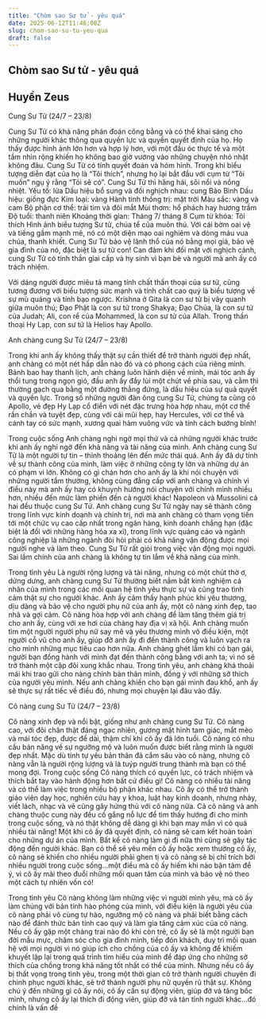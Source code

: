 ```yaml
---
title: "Chòm sao Sư tử - yêu quá"
date: 2025-06-12T11:46:08Z
slug: chom-sao-su-tu-yeu-qua
draft: false
---
```


## Chòm sao Sư tử - yêu quá

## Huyền Zeus

Cung Sư Tử (24/7 – 23/8)

Cung Sư Tử có khả năng phán đoán công bằng và có thể khai sáng cho những người khác thông qua quyền lực và quyền quyết định của họ. Họ thấy được hình ảnh lớn hơn và hợp lý hơn, với một đầu óc thực tế và một tầm nhìn rộng khiến họ không bao giờ vướng vào những chuyện nhỏ nhặt không đâu. Cung Sư Tử có tính quyết đoán và hóm hỉnh. Trong khi biểu tượng diễn đạt của họ là “Tôi thích”, nhưng họ lại bắt đầu với cụm từ “Tôi muốn” ngụ ý rằng “Tôi sẽ có”. Cung Sư Tử thì hăng hái, sôi nổi và nồng nhiệt. 
Yếu tố: lửa
Dấu hiệu bổ sung và đối nghịch nhau: cung Bảo Bình
Dấu hiệu: giống đực
Kim loại: vàng
Hành tinh thống trị: mặt trời
Màu sắc: vàng và cam
Bộ phận cơ thể: trái tim và đôi mắt
Mùi thơm: hổ phách hay hương trầm
Độ tuổi: thanh niên
Khoảng thời gian: Tháng 7/ tháng 8
Cụm từ khóa: Tôi thích
Hình ảnh biểu tượng 
Sư tử, chúa tể của muôn thú. Với cái bờm oai vệ và tiếng gầm mạnh mẽ, nó có một diện mạo oai nghiêm và dòng máu vua chúa, thanh khiết. Cung Sư Tử bảo vệ lãnh thổ của nó bằng mọi giá, bảo vệ gia đình của nó, đặc biệt là sư tử con! Can đảm khi đối mặt với nghịch cảnh, cung Sư Tử có tinh thần giai cấp và hy sinh vì bạn bè và người mà anh ấy có trách nhiệm.

Với dáng người được miêu tả mang tính chất thần thoại của sư tử, cũng tương đương với biểu tượng sức mạnh và tính chất cao quý là biểu tượng về sự mù quáng và tính bạo ngược. Krishna ở Gita là con sư tử bị vây quanh giữa muôn thú; Đạo Phật là con sư tử trong Shakya; Đạo Chúa, là con sư tử của Judah; Ali, con rể của Mohammed, là con sư tử của Allah. Trong thần thoại Hy Lạp, con sư tử là Helios hay Apollo.

Anh chàng cung Sư Tử (24/7 – 23/8)

Trong khi anh ấy không thấy thật sự cần thiết để trở thành người đẹp nhất, anh chàng có một nét hấp dẫn nào đó và có phong cách của riêng mình. Bảnh bao hay thanh lịch, anh chàng luôn hãnh diện về mình, mái tóc anh ấy thổi tung trong ngọn gió, đầu anh ấy đẩy lùi một chút về phía sau, và cằm thì thường gạch qua bằng một đường thẳng đứng, là dấu hiệu của sự quả quyết và quyền lực. Trong số những người đàn ông cung Sư Tử, chúng ta cũng có Apollo, vẻ đẹp Hy Lạp cổ điển với nét đặc trưng hòa hợp nhau, một cơ thể rắn chắn và tuyệt đẹp, cùng với cái mũi hẹp, hay Hercules, với cơ thể và cánh tay có sức mạnh, xương quai hàm vuông vức và tính cách bướng bỉnh!

Trong cuộc sống
Anh chàng nghi ngờ mọi thứ và cả những người khác trước khi anh ấy nghi ngờ đến khả năng và tài năng của mình. Anh chàng cung Sư Tử là một người tự tin – thỉnh thoảng lên đến mức thái quá. Anh ấy đã dự tính về sự thành công của mình, làm việc ở những công ty lớn và những dự án có phạm vi lớn. Không có gì chán hơn cho anh ấy là khi nói chuyện với những người tầm thường, không cùng đẳng cấp với anh chàng và chính vì điều này mà anh ấy hay có khuynh hướng nói chuyện với chính mình nhiều hơn, nhiều đến mức làm phiền đến cả người khác! Napoleon và Mussolini cả hai đều thuộc cung Sư Tử. Anh chàng cung Sư Tử ngày nay sẽ thành công trong lĩnh vực kinh doanh và chính trị, nơi mà anh chàng có tham vọng tiến tới một chức vụ cao cấp nhất trong ngân hàng, kinh doanh chẳng hạn (đặc biệt là đối với những hàng hóa xa xỉ), trong lĩnh vực quảng cáo và ngành công nghiệp là những ngành đòi hỏi phải có khả năng vận động được mọi người nghe và làm theo. Cung Sư Tử rất giỏi trong việc vận động mọi người. Sai lầm chính của anh chàng là không tự tin lắm về khả năng của mình. 

Trong tình yêu
Là người rộng lượng và tài năng, nhưng có một chút thờ ơ, dửng dưng, anh chàng cung Sư Tử thường biết nắm bắt kinh nghiệm cá nhân của mình trong các mối quan hệ tình yêu thực sự và cũng trao tình cảm thật sự cho người khác. Anh ấy cảm thấy hạnh phúc khi yêu thương, dịu dàng và bảo vệ cho người phụ nữ của anh ấy, một cô nàng xinh đẹp, tao nhã và gợi cảm. Cô nàng hòa hợp với anh chàng để làm tăng thêm giá trị cho anh ấy, cùng với xe hơi của chàng hay địa vị xã hội. Anh chàng muốn tìm một người người phụ nữ say mê và yêu thương mình vô điều kiện, một người cỗ vũ cho anh ấy, giúp đỡ anh ấy đi đến thành công và luôn vạch ra cho mình những mục tiêu cao hơn nữa. Anh chàng ghét lắm khi có bạn gái, người bạn đồng hành với mình đạt đến thành công bằng với anh ta; vì nó sẽ trở thành một cặp đôi xung khắc nhau. Trong tình yêu, anh chàng khá thoải mái khi trao gửi cho nàng chính bản thân mình, đồng ý với những sở thích của người yêu mình. Nếu anh chàng khiến cho bạn gái mình đau khổ, anh ấy sẽ thực sự rất tiếc về điều đó, nhưng mọi chuyện lại đâu vào đấy.

Cô nàng cung Sư Tử (24/7 – 23/8)

Cô nàng xinh đẹp và nổi bật, giống như anh chàng cung Sư Tử. Cô nàng cao, với đôi chân thật đáng ngạc nhiên, gương mặt hình tam giác, mắt mèo và mái tóc đẹp, được để dài, thậm chí khi cô ấy đã lớn tuổi. Cô nàng có nhu cầu bản năng về sự ngưỡng mộ và luôn muốn được biết rằng mình là người đẹp nhất. Mặc dù tính tự yêu bản thân đã cắm sâu vào cô nàng, nhưng cô nàng vẫn là người rộng lượng và là tuýp người trung thành mà bạn có thể mong đợi. 
Trong cuộc sống
Cô nàng thích có quyền lực, có trách nhiệm và thích bắt tay vào hành động hơn bất cứ điều gì! Cô nàng có nhiều tài năng và có thể làm việc trong nhiều bộ phận khác nhau. Cô ấy có thể trở thành giáo viên dạy học, nghiên cứu hay y khoa, luật hay kinh doanh, nhưng nhảy, viết lách, nhạc và vẽ cũng gây hứng thú với cô nàng nữa. Cả cô nàng và anh chàng thuộc cung này đều cố gắng nỗ lực để tìm thấy hướng đi cho mình trong cuộc sống, và nó thật không dễ dàng gì khi bạn may mắn vì có quá nhiều tài năng! Một khi cô ấy đã quyết định, cô nàng sẽ cam kết hoàn toàn cho những dự án của mình. Bất kể cô nàng làm gì đi nữa thì cũng sẽ gây tác động đến người khác. Bạn có thể sẽ yêu mến cô ấy hoặc xem thường cô ấy, cô nàng sẽ khiến cho nhiều người phải ghen tị và cô nàng sẽ bị chỉ trích bởi nhiều người trong cuộc sống…một điều mà cô ấy hiếm khi nào bận tâm để ý, vì cô ấy mãi theo đuổi những mối quan tâm của mình và bảo vệ nó theo một cách tự nhiên vốn có!

Trong tình yêu
Cô nàng không làm những việc vì người mình yêu, mà cô ấy làm chúng với bản tính hào phóng của mình, với điều kiện là người yêu của cô nàng phải vô cùng tự hào, ngưỡng mộ cô nàng và phải biết bằng cách nào để đánh thức bản tính cao quý và làm gia tăng cảm xúc của cô nàng. Nếu cô ấy gặp một chàng trai nào đó khi còn trẻ, cô ấy sẽ là một người bạn đời mẫu mực, chăm sóc cho gia đình mình, tiếp đón khách, duy trì mối quan hệ với mọi người vì nó giúp ích cho chồng của cô ấy và không để khiếm khuyết lặp lại trong quá trình tìm hiểu của mình để đáp ứng cho những sở thích của chồng trong khả năng tốt nhất có thể của mình. Nhưng nếu cô ấy bị thất vọng trong tình yêu, trong một thời gian cô trở thành người chuyên đi chinh phục người khác, sẽ trở thành người phụ nữ quyến rũ thật sự. Không chú ý đến những gì cô ấy nói, cô ấy cần sự động viên, giúp đỡ và tâng bốc mình, nhưng cô ấy lại thích đi động viên, giúp đỡ và tán tỉnh người khác…đó chính là vấn đề